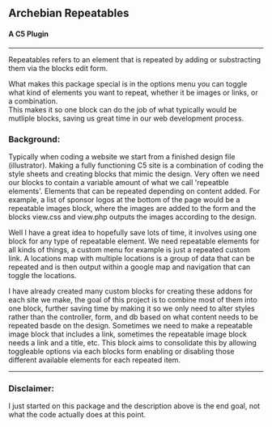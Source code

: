 <h2>Archebian Repeatables</h2>
<h4>A C5 Plugin</h4>
<hr>
<p>
Repeatables refers to an element that is repeated by adding or substracting them via the blocks edit form.
</p>
<p>
What makes this package special is in the options menu you can toggle what kind of elements you want to repeat, whether it be images or links, or a combination.<br>
This makes it so one block can do the job of what typically would be mutliple blocks, saving us great time in our web development process.
</p>
<h3>Background:</h3>
<p>
Typically when coding a website we start from a finished design file (illustrator).  Making a fully functioning C5 site is a combination of coding the style sheets and creating blocks that mimic the design.  Very often we need our blocks to contain a variable amount of what we call 'repeatble elements'.  Elements that can be repeated depending on content added.  For example, a list of sponsor logos at the bottom of the page would be a repeatable images block, where the images are added to the form and the blocks view.css and view.php outputs the images according to the design.
</p>
<p>
Well I have a great idea to hopefully save lots of time, it involves using one block for any type of repeatable element.  We need repeatable elements for all kinds of things, a custom menu for example is just a repeated custom link.  A locations map with multiple locations is a group of data that can be repeated and is then output within a google map and navigation that can toggle the locations.
</p>
<p>
I have already created many custom blocks for creating these addons for each site we make, the goal of this project is to combine most of them into one block, further saving time by making it so we only need to alter styles rather than the controller, form, and db based on what content needs to be repeated basde on the design.  Sometimes we need to make a repeatable image block that includes a link, sometimes the repeatable image block needs a link and a title, etc.  This block aims to consolidate this by allowing toggleable options via each blocks form enabling or disabling those different available elements for each repeated item.
</p>
<hr>
<h3>Disclaimer:</h3>
<p>
I just started on this package and the description above is the end goal, not what the code actually does at this point.
</p>

